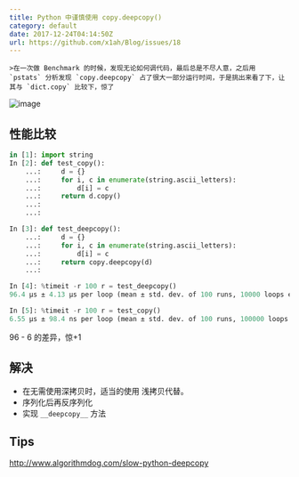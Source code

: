 ```yaml
---  
title: Python 中谨慎使用 copy.deepcopy()  
category: default  
date: 2017-12-24T04:14:50Z   
url: https://github.com/x1ah/Blog/issues/18  
---
```


    >在一次做 Benchmark 的时候，发现无论如何调代码，最后总是不尽人意，之后用 `pstats` 分析发现 `copy.deepcopy` 占了很大一部分运行时间，于是挑出来看了下，让其与 `dict.copy` 比较下，惊了
![image](https://user-images.githubusercontent.com/14919255/34324313-51777d70-e8a9-11e7-9296-109bd4461be6.png)


## 性能比较
```python
in [1]: import string
In [2]: def test_copy():
    ...:     d = {}
    ...:     for i, c in enumerate(string.ascii_letters):
    ...:         d[i] = c
    ...:     return d.copy()
    ...:
    ...:

In [3]: def test_deepcopy():
    ...:     d = {}
    ...:     for i, c in enumerate(string.ascii_letters):
    ...:         d[i] = c
    ...:     return copy.deepcopy(d)
    ...:

In [4]: %timeit -r 100 r = test_deepcopy()
96.4 µs ± 4.13 µs per loop (mean ± std. dev. of 100 runs, 10000 loops each)

In [5]: %timeit -r 100 r = test_copy()
6.55 µs ± 98.4 ns per loop (mean ± std. dev. of 100 runs, 100000 loops each)
```

96 - 6 的差异，惊+1

## 解决
- 在无需使用深拷贝时，适当的使用 浅拷贝代替。
- 序列化后再反序列化
- 实现 `__deepcopy__` 方法

## Tips
http://www.algorithmdog.com/slow-python-deepcopy
